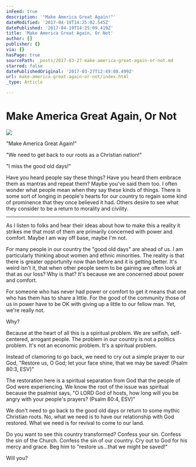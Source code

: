 ```yaml
---
inFeed: true
description: '"Make America Great Again!"'
dateModified: '2017-04-19T14:25:02.545Z'
datePublished: '2017-04-19T14:25:09.419Z'
title: 'Make America Great Again, Or Not'
author: []
publisher: {}
via: {}
hasPage: true
sourcePath: _posts/2017-03-27-make-america-great-again-or-not.md
starred: false
datePublishedOriginal: '2017-03-27T12:49:08.499Z'
url: make-america-great-again-or-not/index.html
_type: Article

---
```

# Make America Great Again, Or Not
![](https://the-grid-user-content.s3-us-west-2.amazonaws.com/700c5d82-c8ab-4e6a-8986-a34dd77e6a31.jpg)

"Make America Great Again!"

"We need to get back to our roots as a Christian nation!"

"I miss the good old days!"

Have you heard people say these things? Have you heard them embrace them as mantras and repeat them? Maybe you've said them too. I often wonder what people mean when they say these kinds of things. There is some sort of longing in people's hearts for our country to regain some kind of prominence that they once believed it had. Others desire to see what they consider to be a return to morality and civility.

---

As I listen to folks and hear their ideas about how to make this a reality it strikes me that most of them are primarily concerned with power and comfort. Maybe I am way off base, maybe I'm not.

For many people in our country the "good old days" are ahead of us. I am particularly thinking about women and ethnic minorities. The reality is that there is greater opportunity now than before and it is getting better. It's weird isn't it, that when other people seem to be gaining we often look at that as our loss? Why is that? It's because we are concerned about power and comfort.

For someone who has never had power or comfort to get it means that one who has them has to share a little. For the good of the community those of us in power have to be OK with giving up a little to our fellow man. Yet, we're really not.

Why?

Because at the heart of all this is a spiritual problem. We are selfish, self-centered, arrogant people. The problem in our country is not a politics problem. It's not an economic problem. It's a spiritual problem.

Instead of clamoring to go back, we need to cry out a simple prayer to our God, "Restore us, O God; let your face shine, that we may be saved! (Psalm 80:3, ESV)"

The restoration here is a spiritual separation from God that the people of God were experiencing. We know the root of the issue was spiritual because the psalmist says, "O LORD God of hosts, how long will you be angry with your people's prayers? (Psalm 80:4, ESV)"

We don't need to go back to the good old days or return to some mythic Christian roots. No, what we need is to have our relationship with God restored. What we need is for revival to come to our land.

Do you want to see this country transformed? Confess your sin. Confess the sin of the Church. Confess the sin of our country. Cry out to God for his mercy and grace. Beg him to "restore us...that we might be saved!"

Will you?